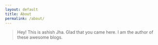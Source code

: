 ```yaml
---
layout: default
title: About
permalink: /about/
---
```


> Hey! This is ashish Jha. Glad that you came here. I am the author of these awesome blogs.

